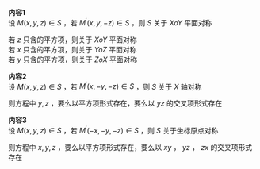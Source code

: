 **内容1**  
设 $M(x,y,z)\in S$ ，若 $M^\prime(x,y,-z)\in S$ ，则 $S$ 关于 $XoY$ 平面对称  
  
若 $z$ 只含的平方项，则关于 $XoY$ 平面对称  
若 $x$ 只含的平方项，则关于 $YoZ$ 平面对称  
若 $y$ 只含的平方项，则关于 $ZoX$ 平面对称  
  
**内容2**  
设 $M(x,y,z)\in S$ ，若 $M^\prime(x,-y,-z)\in S$ ，则 $S$ 关于 $X$ 轴对称  
  
则方程中 $y,z$ ，要么以平方项形式存在，要么以 $yz$ 的交叉项形式存在  
  
**内容3**  
设 $M(x,y,z)\in S$ ，若 $M^\prime(-x,-y,-z)\in S$ ，则 $S$ 关于坐标原点对称  
  
则方程中 $x,y,z$ ，要么以平方项形式存在，要么以 $xy$ ， $yz$ ， $zx$ 的交叉项形式存在  
